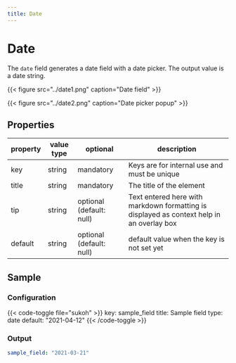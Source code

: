 ```yaml
---
title: Date
---
```


# Date

The `date` field generates a date field with a date picker. The output value is
a date string.

{{< figure src="../date1.png" caption="Date field" >}}

{{< figure src="../date2.png" caption="Date picker popup" >}}

## Properties

| property | value type | optional                 | description                                                                               |
|----------|------------|--------------------------|-------------------------------------------------------------------------------------------|
| key      | string     | mandatory                | Keys are for internal use and must be unique                                              |
| title    | string     | mandatory                | The title of the element                                                                  |
| tip      | string     | optional (default: null) | Text entered here with markdown formatting is displayed as context help in an overlay box |
| default  | string     | optional (default: null) | default value when the key is not set yet                                                 |


## Sample

### Configuration

{{< code-toggle file="sukoh" >}}
key: sample_field
title: Sample field
type: date
default: "2021-04-12"
{{< /code-toggle >}}

### Output

```yaml
sample_field: "2021-03-21"
```
